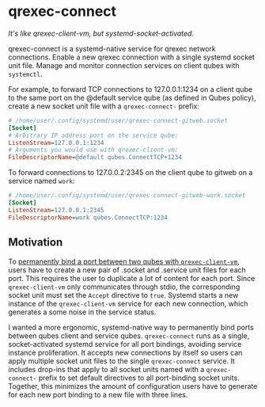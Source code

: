 # qrexec-connect

_It's like qrexec-client-vm, but systemd-socket-activated._

qrexec-connect is a systemd-native service for qrexec network connections.
Enable a new qrexec connection with a single systemd socket unit file. Manage
and monitor connection services on client qubes with `systemctl`.

For example, to forward TCP connections to 127.0.0.1:1234 on a client qube
to the same port on the @default service qube (as defined in Qubes policy),
create a new socket unit file with a `qrexec-connect-` prefix: 

```ini
# /home/user/.config/systemd/user/qrexec-connect-gitweb.socket
[Socket]
# Arbitrary IP address port on the service qube:
ListenStream=127.0.0.1:1234
# Arguments you would use with qrexec-client-vm:
FileDescriptorName=@default qubes.ConnectTCP+1234
```

To forward connections to 127.0.0.2:2345 on the client qube to gitweb on a
service named `work`:

```ini
# /home/user/.config/systemd/user/qrexec-connect-gitweb-work.socket
[Socket]
ListenStream=127.0.0.1:2345
FileDescriptorName=work qubes.ConnectTCP:1234
```

## Motivation

To [permanently bind a port between two qubes with
`qrexec-client-vm`](https://www.qubes-os.org/doc/firewall/#opening-a-single-tcp-port-to-other-network-isolated-qube),
users have to create a new pair of .socket and .service unit files for each
port. This requires the user to duplicate a lot of content for each port. Since
`qrexec-client-vm` only communicates through stdio, the corresponding socket
unit must set the `Accept` directive to `true`. Systemd starts a new instance
of the `qrexec-client-vm` service for each new connection, which generates a
some noise in the service status.

I wanted a more ergonomic, systemd-native way to permanently bind ports between
qubes client and service qubes. `qrexec-connect` runs as a single,
socket-activated systemd service for all port bindings, avoiding service
instance proliferation. It accepts new connections by itself so users can apply
multiple socket unit files to the single `qrexec-connect` service. It includes
drop-ins that apply to all socket units named with a `qrexec-connect-` prefix
to set default directives to all port-binding socket units. Together, this
minimizes the amount of configuration users have to generate for each new port
binding to a new file with three lines.
